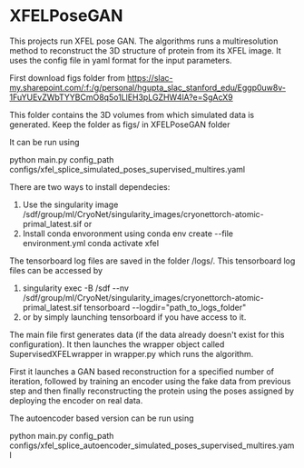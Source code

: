 # XFELPoseGAN


This projects run XFEL pose GAN. The algorithms runs a multiresolution method to reconstruct the 3D structure of protein from its XFEL image.
It uses the config file in yaml format for the input parameters.


First download figs folder from 
https://slac-my.sharepoint.com/:f:/g/personal/hgupta_slac_stanford_edu/Eggp0uw8v-1FuYUEvZWbTYYBCmO8q5o1LlEH3pLGZHW4lA?e=SgAcX9

This folder contains the 3D volumes from which simulated data is generated. Keep the folder as figs/ in XFELPoseGAN folder

It can be run using

python main.py config_path configs/xfel_splice_simulated_poses_supervised_multires.yaml

There are two ways to install dependecies:
1. Use the singularity image /sdf/group/ml/CryoNet/singularity_images/cryonettorch-atomic-primal_latest.sif or
2. Install conda envoronment using
   conda env create --file environment.yml
   conda activate xfel 


The tensorboard log files are saved in the folder /logs/. This tensorboard log files can be accessed by
1. singularity exec -B /sdf --nv /sdf/group/ml/CryoNet/singularity_images/cryonettorch-atomic-primal_latest.sif tensorboard --logdir="path_to_logs_folder"
2. or by simply launching tensorboard if you have access to it.

The main file first generates data (if the data already doesn't exist for this configuration).
It then launches the wrapper object called SupervisedXFELwrapper in wrapper.py which runs the algorithm.

First it launches a GAN based reconstruction for a specified number of iteration, followed by training an encoder using the fake data from previous step and 
then finally reconstructing the protein using the poses assigned by deploying the encoder on real data.

The autoencoder based version can be run using 

python main.py config_path configs/xfel_splice_autoencoder_simulated_poses_supervised_multires.yaml
